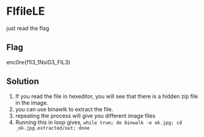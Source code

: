 # FIfileLE
just read the flag

## Flag
enc0re{f1l3_1NsiD3_FlL3}

## Solution
1. If you read the file in hexeditor, you will see that there is a hidden zip file in the image.
2. you can use binawlk to extract the file.
3. repeating the process will give you different image files
4. Running this in loop gives, `while true; do binwalk -e ok.jpg; cd _ok.jpg.extracted/out; done`
